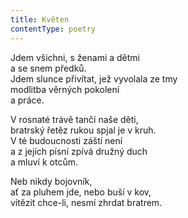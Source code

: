 ```yaml
---
title: Květen
contentType: poetry
---
```


Jdem všichni, s ženami a dětmi  
a se snem předků.  
Jdem slunce přivítat, jež vyvolala ze tmy  
modlitba věrných pokolení  
a práce.

  

V rosnaté trávě tančí naše děti,  
bratrský řetěz rukou spjal je v kruh.  
V té budoucnosti záští není  
a z jejích písní zpívá družný duch  
a mluví k otcům.

  

Neb nikdy bojovník,  
ať za pluhem jde, nebo buší v kov,  
vítězit chce-li, nesmí zhrdat bratrem.
